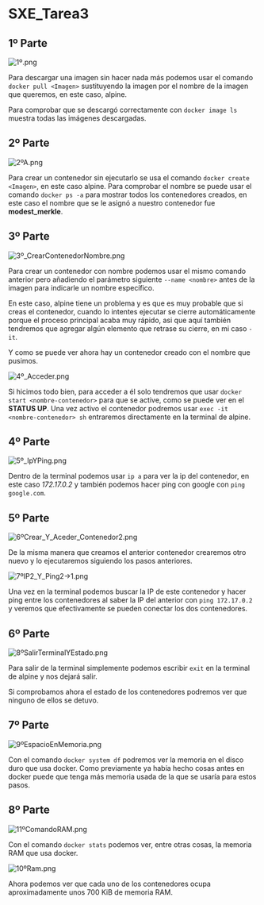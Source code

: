 # SXE_Tarea3

## 1º Parte

![1º.png](SXE_Fotos_03/1º.png)

Para descargar una imagen sin hacer nada más podemos usar el comando `docker pull <Imagen>`
sustituyendo la imagen por el nombre de la imagen que queremos, en este caso, alpine.

Para comprobar que se descargó correctamente con `docker image ls` muestra todas las imágenes descargadas.

## 2º Parte

![2ºA.png](SXE_Fotos_03/2ºA.png)

Para crear un contenedor sin ejecutarlo se usa el comando `docker create <Imagen>`, en este caso alpine.
Para comprobar el nombre se puede usar el comando `docker ps -a` para mostrar todos los contenedores
creados, en este caso el nombre que se le asignó a nuestro contenedor fue **modest_merkle**.

## 3º Parte
![3º_CrearContenedorNombre.png](SXE_Fotos_03/3º_CrearContenedorNombre.png)

Para crear un contenedor con nombre podemos usar el mismo comando anterior pero añadiendo el parámetro siguiente `--name <nombre>`
antes de la imagen para indicarle un nombre específico. 

En este caso, alpine tiene un problema y es que es muy probable
que si creas el contenedor, cuando lo intentes ejecutar se cierre automáticamente porque el proceso principal acaba muy rápido,
asi que aquí también tendremos que agregar algún elemento que retrase su cierre, en mi caso `-it`.

Y como se puede ver ahora hay un contenedor creado con el nombre que pusimos.

![4º_Acceder.png](SXE_Fotos_03/4º_Acceder.png)

Si hicimos todo bien, para acceder a él solo tendremos que usar `docker start <nombre-contenedor>` para que se active, como se puede ver en el **STATUS UP**. Una vez activo el contenedor
podremos usar `exec -it <nombre-contenedor> sh` entraremos directamente en la terminal de alpine.

## 4º Parte
![5º_IpYPing.png](SXE_Fotos_03/5º_IpYPing.png)

Dentro de la terminal podemos usar `ip a` para ver la ip del contenedor, en este caso *172.17.0.2* y también
podemos hacer ping con google con `ping google.com`.

## 5º Parte

![6ºCrear_Y_Aceder_Contenedor2.png](SXE_Fotos_03/6ºCrear_Y_Aceder_Contenedor2.png)

De la misma manera que creamos el anterior contenedor crearemos otro nuevo y lo ejecutaremos siguiendo los pasos anteriores.

![7ºIP2_Y_Ping2->1.png](SXE_Fotos_03/7ºIP2_Y_Ping2_1.png)

Una vez en la terminal podemos buscar la IP de este contenedor y hacer ping entre los contenedores al saber la IP del anterior
con `ping 172.17.0.2` y veremos que efectivamente se pueden conectar los dos contenedores.

## 6º Parte

![8ºSalirTerminalYEstado.png](SXE_Fotos_03/8ºSalirTerminalYEstado.png)

Para salir de la terminal simplemente podemos escribir `exit` en la terminal de alpine y nos dejará salir.

Si comprobamos ahora el estado de los contenedores podremos ver que ninguno de ellos se detuvo.

## 7º Parte

![9ºEspacioEnMemoria.png](SXE_Fotos_03/9ºEspacioEnMemoria.png)

Con el comando `docker system df` podremos ver la memoria en el disco duro que usa docker.
Como previamente ya había hecho cosas antes en docker puede que tenga más memoria usada de la que se usaría para estos pasos.

## 8º Parte

![11ºComandoRAM.png](SXE_Fotos_03/11ºComandoRAM.png)

Con el comando `docker stats` podemos ver, entre otras cosas, la memoria RAM que usa docker.

![10ºRam.png](SXE_Fotos_03/10ºRam.png)

Ahora podemos ver que cada uno de los contenedores ocupa aproximadamente unos 700 KiB de memoria RAM.
